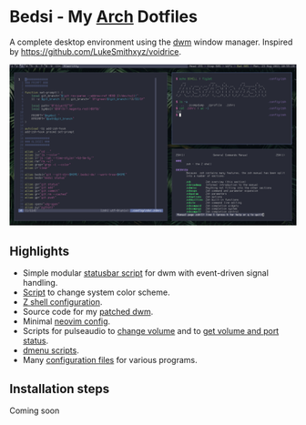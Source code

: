 # Bedsi - My [Arch](https://archlinux.org/) Dotfiles

A complete desktop environment using the [dwm](https://dwm.suckless.org/) window manager. Inspired by https://github.com/LukeSmithxyz/voidrice.

![Screenshot](https://github.com/simtd/bedsi-de/blob/main/Pictures/screenshot.png)

## Highlights

* Simple modular [statusbar script](https://github.com/simtd/bedsi-de/blob/main/.local/bin/statusbar/dwm-status) for dwm with event-driven signal handling.
* [Script](https://github.com/simtd/bedsi-de/blob/main/.local/bin/theme-changer) to change system color scheme.
* [Z shell configuration](https://github.com/simtd/bedsi-de/blob/main/.config/zsh/.zshrc).
* Source code for my [patched dwm](https://github.com/simtd/bedsi-de/tree/main/.local/src/dwm-patched).
* Minimal [neovim config](https://github.com/simtd/bedsi-de/blob/main/.config/nvim/init.lua).
* Scripts for pulseaudio to [change volume](https://github.com/simtd/bedsi-de/blob/main/.local/bin/volume-control) and to [get volume and port status](https://github.com/simtd/bedsi-de/blob/main/.local/bin/statusbar/sb-volume).
* [dmenu scripts](https://github.com/simtd/bedsi-de/tree/main/.local/bin/dmenu).
* Many [configuration files](https://github.com/simtd/bedsi-de/tree/main/.config) for various programs.

## Installation steps

Coming soon
